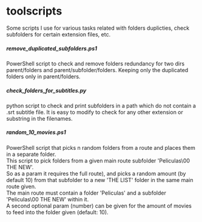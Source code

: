 # toolscripts
Some scripts I use for various tasks related with folders duplicties, check subfolders for certain extension files, etc.

##### remove_duplicated_subfolders.ps1
PowerShell script to check and remove folders redundancy for two dirs  parent/folders and parent/subfolder/folders. 
Keeping only the duplicated folders only in parent/folders.

##### check_folders_for_subtitles.py
python script to check and print subfolders in a path which do not contain a .srt subtitle file. 
It is easy to modify to check for any other extension or substring in the filenames.

##### random_10_movies.ps1
PowerShell script that picks n random folders from a route and places them in a separate folder.<br>
This script to pick folders from a given main route subfolder 'Peliculas\00 THE NEW'. <br>
So as a param it requires the full route), and picks a random amount (by default 10) from that subfolder to a new 'THE LIST' folder in the same main route given.<br>
The main route must contain a folder 'Peliculas' and a subfolder 'Peliculas\00 THE NEW' within it.<br>
A second optional param (number) can be given for the amount of movies to feed into the folder given (default: 10).
